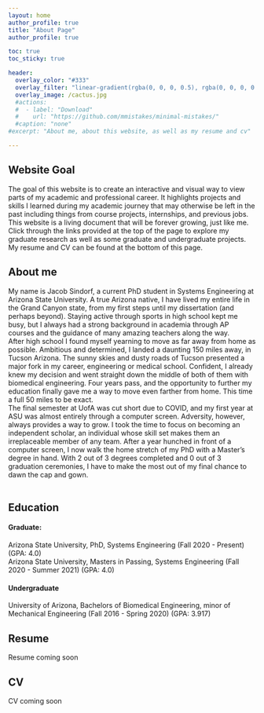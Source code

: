 ```yaml
---
layout: home
author_profile: true
title: "About Page"
author_profile: true

toc: true
toc_sticky: true

header:
  overlay_color: "#333"
  overlay_filter: "linear-gradient(rgba(0, 0, 0, 0.5), rgba(0, 0, 0, 0.5))"
  overlay_image: /cactus.jpg
  #actions:
  #  - label: "Download"
  #    url: "https://github.com/mmistakes/minimal-mistakes/"
  #caption: "none"
#excerpt: "About me, about this website, as well as my resume and cv"

---
```

## Website Goal
The goal of this website is to create an interactive and visual way to view parts of my academic and professional career. It highlights projects and skills I learned during my academic journey that may otherwise be left in the past including things from course projects, internships, and previous jobs. This website is a living document that will be forever growing, just like me. <br>
Click through the links provided at the top of the page to explore my graduate research as well as some graduate and undergraduate projects. My resume and CV can be found at the bottom of this page. 

## About me
My name is Jacob Sindorf, a current PhD student in Systems Engineering at Arizona State University. A true Arizona native, I have lived my entire life in the Grand Canyon state, from my first steps until my dissertation (and perhaps beyond). Staying active through sports in high school kept me busy, but I always had a strong background in academia through AP courses and the guidance of many amazing teachers along the way. <br>
After high school I found myself yearning to move as far away from home as possible. Ambitious and determined, I landed a daunting 150 miles away, in Tucson Arizona. The sunny skies and dusty roads of Tucson presented a major fork in my career, engineering or medical school. Confident, I already knew my decision and went straight down the middle of both of them with biomedical engineering. Four years pass, and the opportunity to further my education finally gave me a way to move even farther from home. This time a full 50 miles to be exact. <br>
The final semester at UofA was cut short due to COVID, and my first year at ASU was almost entirely through a computer screen. Adversity, however, always provides a way to grow. I took the time to focus on becoming an independent scholar, an individual whose skill set makes them an irreplaceable member of any team. After a year hunched in front of a computer screen, I now walk the home stretch of my PhD with a Master’s degree in hand. With 2 out of 3 degrees completed and 0 out of 3 graduation ceremonies, I have to make the most out of my final chance to dawn the cap and gown. <br> <br>




## Education
#### Graduate: 
Arizona State University, PhD, Systems Engineering (Fall 2020 - Present) (GPA: 4.0) <br>
Arizona State University, Masters in Passing, Systems Engineering (Fall 2020 - Summer 2021) (GPA: 4.0) <br>
#### Undergraduate 
University of Arizona, Bachelors of Biomedical Engineering, minor of Mechanical Engineering (Fall 2016 - Spring 2020) (GPA: 3.917)


## Resume
Resume coming soon

## CV 
CV coming soon
